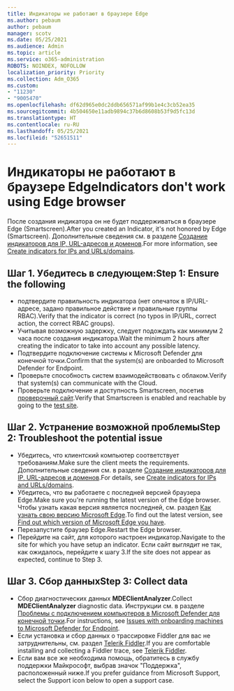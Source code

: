 ```yaml
---
title: Индикаторы не работают в браузере Edge
ms.author: pebaum
author: pebaum
manager: scotv
ms.date: 05/25/2021
ms.audience: Admin
ms.topic: article
ms.service: o365-administration
ROBOTS: NOINDEX, NOFOLLOW
localization_priority: Priority
ms.collection: Adm_O365
ms.custom:
- "11230"
- "9005470"
ms.openlocfilehash: df62d965e0dc2ddb656571af99b1e4c3cb52ea35
ms.sourcegitcommit: 4b504650e11adb9894c37b6d8608b53f9d5fc13d
ms.translationtype: HT
ms.contentlocale: ru-RU
ms.lasthandoff: 05/25/2021
ms.locfileid: "52651511"
---
```

# <a name="indicators-dont-work-using-edge-browser"></a><span data-ttu-id="c9ee7-102">Индикаторы не работают в браузере Edge</span><span class="sxs-lookup"><span data-stu-id="c9ee7-102">Indicators don't work using Edge browser</span></span>

<span data-ttu-id="c9ee7-103">После создания индикатора он не будет поддерживаться в браузере Edge (Smartscreen).</span><span class="sxs-lookup"><span data-stu-id="c9ee7-103">After you created an Indicator, it's not honored by Edge (Smartscreen).</span></span> <span data-ttu-id="c9ee7-104">Дополнительные сведения см. в разделе [Создание индикаторов для IP, URL-адресов и доменов](/microsoft-365/security/defender-endpoint/indicator-ip-domain).</span><span class="sxs-lookup"><span data-stu-id="c9ee7-104">For more information, see [Create indicators for IPs and URLs/domains](/microsoft-365/security/defender-endpoint/indicator-ip-domain).</span></span>

## <a name="step-1-ensure-the-following"></a><span data-ttu-id="c9ee7-105">Шаг 1. Убедитесь в следующем:</span><span class="sxs-lookup"><span data-stu-id="c9ee7-105">Step 1: Ensure the following</span></span>

- <span data-ttu-id="c9ee7-106">подтвердите правильность индикатора (нет опечаток в IP/URL-адресе, задано правильное действие и правильные группы RBAC).</span><span class="sxs-lookup"><span data-stu-id="c9ee7-106">Verify that the indicator is correct (no typos in IP/URL, correct action, the correct RBAC groups).</span></span>
- <span data-ttu-id="c9ee7-107">Учитывая возможную задержку, следует подождать как минимум 2 часа после создания индикатора.</span><span class="sxs-lookup"><span data-stu-id="c9ee7-107">Wait the minimum 2 hours after creating the indicator to take into account any possible latency.</span></span>
- <span data-ttu-id="c9ee7-108">Подтвердите подключение системы к Microsoft Defender для конечной точки.</span><span class="sxs-lookup"><span data-stu-id="c9ee7-108">Confirm that the system(s) are onboarded to Microsoft Defender for Endpoint.</span></span>
- <span data-ttu-id="c9ee7-109">Проверьте способность систем взаимодействовать с облаком.</span><span class="sxs-lookup"><span data-stu-id="c9ee7-109">Verify that system(s) can communicate with the Cloud.</span></span>
- <span data-ttu-id="c9ee7-110">Проверьте подключение и доступность Smartscreen, посетив [проверочный сайт](https://demo.smartscreen.msft.net).</span><span class="sxs-lookup"><span data-stu-id="c9ee7-110">Verify that Smartscreen is enabled and reachable by going to the [test site](https://demo.smartscreen.msft.net).</span></span>

## <a name="step-2-troubleshoot-the-potential-issue"></a><span data-ttu-id="c9ee7-111">Шаг 2. Устранение возможной проблемы</span><span class="sxs-lookup"><span data-stu-id="c9ee7-111">Step 2: Troubleshoot the potential issue</span></span>

- <span data-ttu-id="c9ee7-112">Убедитесь, что клиентский компьютер соответствует требованиям.</span><span class="sxs-lookup"><span data-stu-id="c9ee7-112">Make sure the client meets the requirements.</span></span> <span data-ttu-id="c9ee7-113">Дополнительные сведения см. в разделе [Создание индикаторов для IP, URL-адресов и доменов](/microsoft-365/security/defender-endpoint/indicator-ip-domain).</span><span class="sxs-lookup"><span data-stu-id="c9ee7-113">For details, see [Create indicators for IPs and URLs/domains](/microsoft-365/security/defender-endpoint/indicator-ip-domain).</span></span>
- <span data-ttu-id="c9ee7-114">Убедитесь, что вы работаете с последней версией браузера Edge.</span><span class="sxs-lookup"><span data-stu-id="c9ee7-114">Make sure you're running the latest version of the Edge browser.</span></span> <span data-ttu-id="c9ee7-115">Чтобы узнать какая версия является последней, см. раздел [Как узнать свою версию Microsoft Edge](https://support.microsoft.com/microsoft-edge/find-out-which-version-of-microsoft-edge-you-have-c726bee8-c42e-e472-e954-4cf5123497eb).</span><span class="sxs-lookup"><span data-stu-id="c9ee7-115">To find out the latest version, see [Find out which version of Microsoft Edge you have](https://support.microsoft.com/microsoft-edge/find-out-which-version-of-microsoft-edge-you-have-c726bee8-c42e-e472-e954-4cf5123497eb).</span></span>
- <span data-ttu-id="c9ee7-116">Перезапустите браузер Edge.</span><span class="sxs-lookup"><span data-stu-id="c9ee7-116">Restart the Edge browser.</span></span>
- <span data-ttu-id="c9ee7-117">Перейдите на сайт, для которого настроен индикатор.</span><span class="sxs-lookup"><span data-stu-id="c9ee7-117">Navigate to the site for which you have setup an indicator.</span></span> <span data-ttu-id="c9ee7-118">Если сайт выглядит не так, как ожидалось, перейдите к шагу 3.</span><span class="sxs-lookup"><span data-stu-id="c9ee7-118">If the site does not appear as expected, continue to Step 3.</span></span> 

## <a name="step-3-collect-data"></a><span data-ttu-id="c9ee7-119">Шаг 3. Сбор данных</span><span class="sxs-lookup"><span data-stu-id="c9ee7-119">Step 3: Collect data</span></span>

- <span data-ttu-id="c9ee7-120">Сбор диагностических данных **MDEClientAnalyzer**.</span><span class="sxs-lookup"><span data-stu-id="c9ee7-120">Collect **MDEClientAnalyzer** diagnostic data.</span></span> <span data-ttu-id="c9ee7-121">Инструкции см. в разделе [Проблемы с подключением компьютеров в Microsoft Defender для конечной точки](issues-with-onboarding-machines.md).</span><span class="sxs-lookup"><span data-stu-id="c9ee7-121">For instructions, see [Issues with onboarding machines to Microsoft Defender for Endpoint](issues-with-onboarding-machines.md).</span></span>
- <span data-ttu-id="c9ee7-122">Если установка и сбор данных о трассировке Fiddler для вас не затруднительны, см. раздел [Telerik Fiddler](http://www.telerik.com/fiddler).</span><span class="sxs-lookup"><span data-stu-id="c9ee7-122">If you are comfortable installing and collecting a Fiddler trace, see [Telerik Fiddler](http://www.telerik.com/fiddler).</span></span>
- <span data-ttu-id="c9ee7-123">Если вам все же необходима помощь, обратитесь в службу поддержки Майкрософт, выбрав значок "Поддержка", расположенный ниже.</span><span class="sxs-lookup"><span data-stu-id="c9ee7-123">If you prefer guidance from Microsoft Support, select the Support icon below to open a support case.</span></span>
